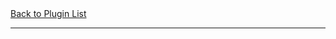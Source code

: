 <!-- This is used at the top of every plugin plage -->
<div>
  <a href="/pms/plugins.html">Back to Plugin List</a>
</div>
<hr/>
